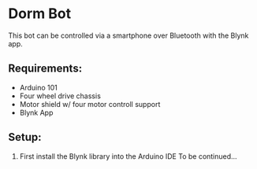 # Dorm Bot
This bot can be controlled via a smartphone over Bluetooth with the Blynk app.

## Requirements:
* Arduino 101
* Four wheel drive chassis
* Motor shield w/ four motor controll support
* Blynk App

## Setup:
1. First install the Blynk library into the Arduino IDE
To be continued...

